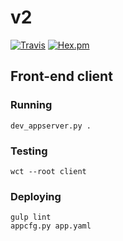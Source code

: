 # v2

[![Travis](https://img.shields.io/travis/customelements/v2.svg?maxAge=2592000)]()
[![Hex.pm](https://img.shields.io/hexpm/l/plug.svg?maxAge=2592000)]()

## Front-end client
### Running
```
dev_appserver.py .
```
### Testing
```
wct --root client
```

### Deploying
```
gulp lint
appcfg.py app.yaml
```

